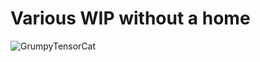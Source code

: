 # Various WIP without a home

![GrumpyTensorCat](https://user-images.githubusercontent.com/10505790/42728552-57083704-8771-11e8-8822-2bff7c85ed75.jpg)
